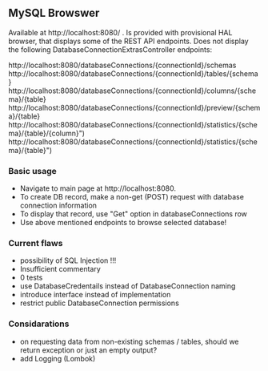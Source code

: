 
## MySQL Browswer

Available at http://localhost:8080/ . Is provided with provisional HAL browser, that displays some of the REST API endpoints. Does not display the following DatabaseConnectionExtrasController endpoints:

http://localhost:8080/databaseConnections/{connectionId}/schemas
http://localhost:8080/databaseConnections/{connectionId}/tables/{schema}
http://localhost:8080/databaseConnections/{connectionId}/columns/{schema}/{table}
http://localhost:8080/databaseConnections/{connectionId}/preview/{schema}/{table}
http://localhost:8080/databaseConnections/{connectionId}/statistics/{schema}/{table}/{column}")
http://localhost:8080/databaseConnections/{connectionId}/statistics/{schema}/{table}")

### Basic usage

- Navigate to main page at http://localhost:8080.
- To create DB record, make a non-get (POST) request with database connection information 
- To display that record, use "Get" option in databaseConnections row  
- Use above mentioned endpoints to browse selected database!

### Current flaws

- possibility of SQL Injection !!!
- Insufficient commentary
- 0 tests
- use DatabaseCredentails instead of DatabaseConnection naming
- introduce interface instead of implementation
- restrict public DatabaseConnection permissions

### Considarations 

- on requesting data from non-existing schemas / tables, should we return exception or just an empty output?
- add Logging (Lombok)